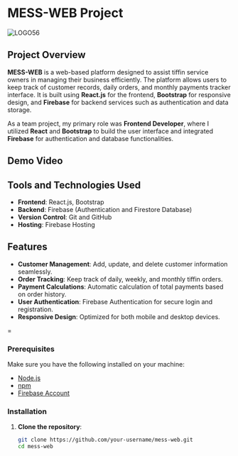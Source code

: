 # MESS-WEB Project

![LOGO56](https://github.com/user-attachments/assets/e948a5cb-aac2-4160-bc47-8a8b073ffa36)

## Project Overview
**MESS-WEB** is a web-based platform designed to assist tiffin service owners in managing their business efficiently. The platform allows users to keep track of customer records, daily orders, and monthly payments tracker interface. It is built using **React.js** for the frontend, **Bootstrap** for responsive design, and **Firebase** for backend services such as authentication and data storage.

As a team project, my primary role was **Frontend Developer**, where I utilized **React** and **Bootstrap** to build the user interface and integrated **Firebase** for authentication and database functionalities.

## Demo Video



## Tools and Technologies Used
- **Frontend**: React.js, Bootstrap
- **Backend**: Firebase (Authentication and Firestore Database)
- **Version Control**: Git and GitHub
- **Hosting**: Firebase Hosting

## Features
- **Customer Management**: Add, update, and delete customer information seamlessly.
- **Order Tracking**: Keep track of daily, weekly, and monthly tiffin orders.
- **Payment Calculations**: Automatic calculation of total payments based on order history.
- **User Authentication**: Firebase Authentication for secure login and registration.
- **Responsive Design**: Optimized for both mobile and desktop devices.

=
### Prerequisites
Make sure you have the following installed on your machine:
- [Node.js](https://nodejs.org/en/)
- [npm](https://www.npmjs.com/)
- [Firebase Account](https://firebase.google.com/)

### Installation
1. **Clone the repository**:
   ```bash
   git clone https://github.com/your-username/mess-web.git
   cd mess-web
